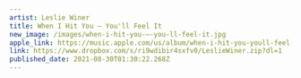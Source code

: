 ```yaml
---
artist: Leslie Winer
title: When I Hit You — You'll Feel It
new_image: /images/when-i-hit-you-—-you-ll-feel-it.jpg
apple_link: https://music.apple.com/us/album/when-i-hit-you-youll-feel-it/1565045256
link: https://www.dropbox.com/s/ri9wdibir4sxfv0/LeslieWiner.zip?dl=1
published_date: 2021-08-30T01:30:22.268Z
---
```

